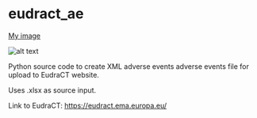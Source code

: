 # eudract_ae
[My image](kevinjacksonm.github.com/eudract_ae/eudractlefthead.png)

![alt text](https://eudract.ema.europa.eu/images/eudractlefthead.png)

Python source code to create XML adverse events adverse events file for upload to EudraCT website.

Uses .xlsx as source input.

Link to EudraCT: https://eudract.ema.europa.eu/

